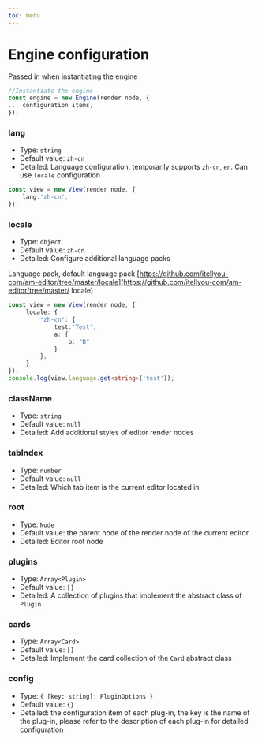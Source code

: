 ```yaml
---
toc: menu
---
```


# Engine configuration

Passed in when instantiating the engine

```ts
//Instantiate the engine
const engine = new Engine(render node, {
... configuration items,
});
```

### lang

-   Type: `string`
-   Default value: `zh-cn`
-   Detailed: Language configuration, temporarily supports `zh-cn`, `en`. Can use `locale` configuration

```ts
const view = new View(render node, {
    lang:'zh-cn',
});
```

### locale

-   Type: `object`
-   Default value: `zh-cn`
-   Detailed: Configure additional language packs

Language pack, default language pack [https://github.com/itellyou-com/am-editor/tree/master/locale](https://github.com/itellyou-com/am-editor/tree/master/ locale)

```ts
const view = new View(render node, {
     locale: {
         'zh-cn': {
             test:'Test',
             a: {
                 b: "B"
             }
         },
     }
});
console.log(view.language.get<string>('test'));
```

### className

-   Type: `string`
-   Default value: `null`
-   Detailed: Add additional styles of editor render nodes

### tabIndex

-   Type: `number`
-   Default value: `null`
-   Detailed: Which tab item is the current editor located in

### root

-   Type: `Node`
-   Default value: the parent node of the render node of the current editor
-   Detailed: Editor root node

### plugins

-   Type: `Array<Plugin>`
-   Default value: `[]`
-   Detailed: A collection of plugins that implement the abstract class of `Plugin`

### cards

-   Type: `Array<Card>`
-   Default value: `[]`
-   Detailed: Implement the card collection of the `Card` abstract class

### config

-   Type: `{ [key: string]: PluginOptions }`
-   Default value: `{}`
-   Detailed: the configuration item of each plug-in, the key is the name of the plug-in, please refer to the description of each plug-in for detailed configuration

